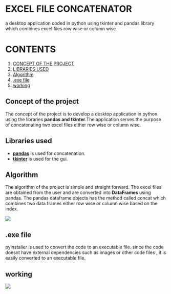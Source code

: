 # EXCEL FILE CONCATENATOR
a desktop application coded in python using tkinter and pandas library which combines excel files row wise or column wise. 

# CONTENTS
1. [CONCEPT OF THE PROJECT](#Concept-of-the-project)
2. [LIBRARIES USED](#libraries-used)
3. [Algorithm](#Algorithm)
4. [.exe file](#exe-file)
5. [working](#working)

## Concept of the project
The concept of the project is to develop a desktop application in python using the libraries **pandas and tkinter**.The application serves the purpose of concatenating two excel files either row wise or column wise.

## Libraries used
- [**pandas**](https://pandas.pydata.org/docs/pandas.pdf) is used for concatenation.
- [**tkinter**](https://docs.python.org/3/library/tkinter.html) is used for the gui.

## Algorithm
The algorithm of the project is simple and straight forward. The excel files are obtained from the user and are converted into **DataFrames** using pandas. The pandas dataframe objects has the method called concat which combines two data frames either row wise or column wise based on the index. 

![](https://github.com/uday1and100/concat/blob/main/pd.jpg)

## .exe file
pyinstaller is used to convert the code to an executable file. since the code doesnt have external dependencies such as images or other code files , it is easily converted to an executable file.

## working 
![](https://github.com/uday1and100/concat/blob/main/concat.jpg)





